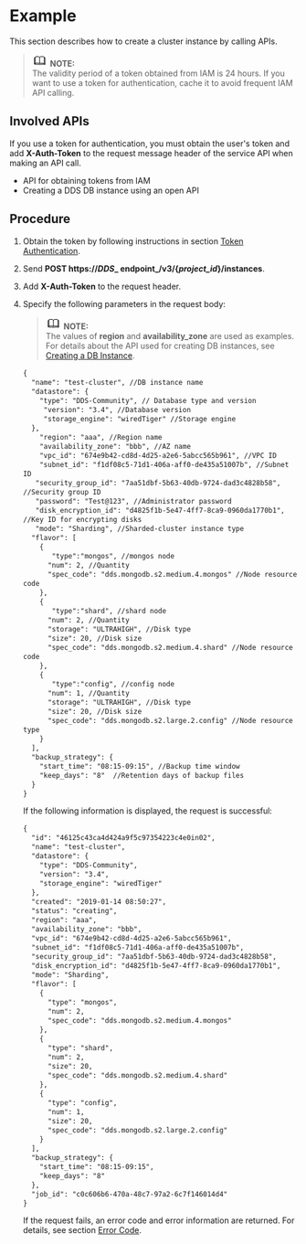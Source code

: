 # Example<a name="dds_api_0017"></a>

This section describes how to create a cluster instance by calling APIs.

>![](public_sys-resources/icon-note.gif) **NOTE:**   
>The validity period of a token obtained from IAM is 24 hours. If you want to use a token for authentication, cache it to avoid frequent IAM API calling.  

## Involved APIs<a name="dds_api_0013_en-us_topic_0121682346_section872994"></a>

If you use a token for authentication, you must obtain the user's token and add  **X-Auth-Token**  to the request message header of the service API when making an API call.

-   API for obtaining tokens from IAM
-   Creating a DDS DB instance using an open API

## Procedure<a name="dds_api_0013_en-us_topic_0121682346_section7856948"></a>

1.  Obtain the token by following instructions in section  [Token Authentication](token-authentication.md).
2.  Send  **POST https://_DDS__ endpoint_/v3/\{_project\_id_\}/instances**.
3.  Add  **X-Auth-Token**  to the request header.
4.  Specify the following parameters in the request body:

    >![](public_sys-resources/icon-note.gif) **NOTE:**   
    >The values of  **region**  and  **availability\_zone**  are used as examples.  
    >For details about the API used for creating DB instances, see  [Creating a DB Instance](creating-a-db-instance.md).  

    ```
    {
      "name": "test-cluster", //DB instance name
      "datastore": {
        "type": "DDS-Community", // Database type and version
         "version": "3.4", //Database version
         "storage_engine": "wiredTiger" //Storage engine
      },
        "region": "aaa", //Region name
        "availability_zone": "bbb", //AZ name
        "vpc_id": "674e9b42-cd8d-4d25-a2e6-5abcc565b961", //VPC ID
        "subnet_id": "f1df08c5-71d1-406a-aff0-de435a51007b", //Subnet ID
       "security_group_id": "7aa51dbf-5b63-40db-9724-dad3c4828b58", //Security group ID
       "password": "Test@123", //Administrator password
       "disk_encryption_id": "d4825f1b-5e47-4ff7-8ca9-0960da1770b1", //Key ID for encrypting disks
       "mode": "Sharding", //Sharded-cluster instance type
      "flavor": [
        {
           "type":"mongos", //mongos node
          "num": 2, //Quantity
          "spec_code": "dds.mongodb.s2.medium.4.mongos" //Node resource code
        },
        {
           "type":"shard", //shard node
          "num": 2, //Quantity
          "storage": "ULTRAHIGH", //Disk type
          "size": 20, //Disk size
          "spec_code": "dds.mongodb.s2.medium.4.shard" //Node resource code
        },
        {
           "type":"config", //config node
          "num": 1, //Quantity
          "storage": "ULTRAHIGH", //Disk type
          "size": 20, //Disk size
          "spec_code": "dds.mongodb.s2.large.2.config" //Node resource type
        }
      ],
      "backup_strategy": {
        "start_time": "08:15-09:15", //Backup time window
        "keep_days": "8"  //Retention days of backup files
      }
    }
    ```

    If the following information is displayed, the request is successful:

    ```
    {
      "id": "46125c43ca4d424a9f5c97354223c4e0in02",
      "name": "test-cluster",
      "datastore": {
        "type": "DDS-Community",
        "version": "3.4",
        "storage_engine": "wiredTiger"
      },
      "created": "2019-01-14 08:50:27",
      "status": "creating",
      "region": "aaa",
      "availability_zone": "bbb",
      "vpc_id": "674e9b42-cd8d-4d25-a2e6-5abcc565b961",
      "subnet_id": "f1df08c5-71d1-406a-aff0-de435a51007b",
      "security_group_id": "7aa51dbf-5b63-40db-9724-dad3c4828b58",
      "disk_encryption_id": "d4825f1b-5e47-4ff7-8ca9-0960da1770b1",
      "mode": "Sharding",
      "flavor": [
        {
          "type": "mongos",
          "num": 2,
          "spec_code": "dds.mongodb.s2.medium.4.mongos"
        },
        {
          "type": "shard",
          "num": 2,
          "size": 20,
          "spec_code": "dds.mongodb.s2.medium.4.shard"
        },
        {
          "type": "config",
          "num": 1,
          "size": 20,
          "spec_code": "dds.mongodb.s2.large.2.config"
        }
      ],
      "backup_strategy": {
        "start_time": "08:15-09:15",
        "keep_days": "8"
      },
      "job_id": "c0c606b6-470a-48c7-97a2-6c7f146014d4"
    }
    ```

    If the request fails, an error code and error information are returned. For details, see section  [Error Code](error-code.md).


